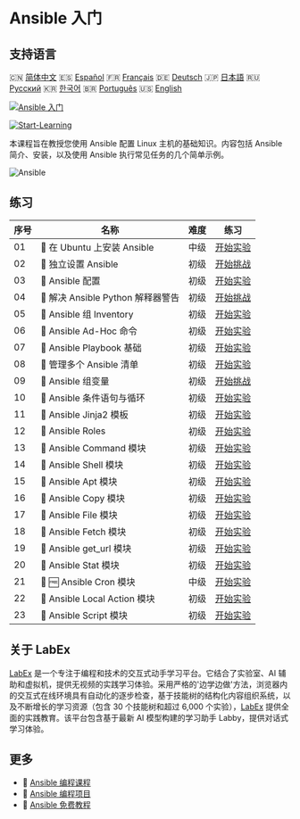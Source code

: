 # Ansible 入门

## 支持语言

🇨🇳 [简体中文](README_zh.md) 🇪🇸 [Español](README_es.md) 🇫🇷 [Français](README_fr.md) 🇩🇪 [Deutsch](README_de.md) 🇯🇵 [日本語](README_ja.md) 🇷🇺 [Русский](README_ru.md) 🇰🇷 [한국어](README_ko.md) 🇧🇷 [Português](README_pt.md) 🇺🇸 [English](README.md) 

[![Ansible 入门](https://cover-creator.labex.io/ansible-for-beginners.png?lang=zh)](https://labex.io/zh/courses/ansible-for-beginners)

[![Start-Learning](https://img.shields.io/badge/Start-Learning-whitesmoke?style=for-the-badge)](https://labex.io/zh/courses/ansible-for-beginners)

本课程旨在教授您使用 Ansible 配置 Linux 主机的基础知识。内容包括 Ansible 简介、安装，以及使用 Ansible 执行常见任务的几个简单示例。

![Ansible](https://img.shields.io/badge/Ansible-whitesmoke?style=for-the-badge&logo=ansible)


## 练习

|   序号 | 名称                               | 难度   | 练习                                                                                                                                                     |
|--------|------------------------------------|--------|----------------------------------------------------------------------------------------------------------------------------------------------------------|
|     01 | 🧩  在 Ubuntu 上安装 Ansible       | 中级   | <a target='_blank' href='https://labex.io/zh/labs/ansible-ansible-installation-on-ubuntu-67172?course=ansible-for-beginners'>开始实验</a>                |
|     02 | 🎯  独立设置 Ansible               | 初级   | <a target='_blank' href='https://labex.io/zh/labs/ansible-setup-ansible-by-yourself-390383?course=ansible-for-beginners'>开始挑战</a>                    |
|     03 | 🧩  Ansible 配置                   | 初级   | <a target='_blank' href='https://labex.io/zh/labs/ansible-ansible-configuration-390437?course=ansible-for-beginners'>开始实验</a>                        |
|     04 | 🎯  解决 Ansible Python 解释器警告 | 初级   | <a target='_blank' href='https://labex.io/zh/labs/ansible-resolving-ansible-python-interpreter-warning-390490?course=ansible-for-beginners'>开始挑战</a> |
|     05 | 🧩  Ansible 组 Inventory           | 初级   | <a target='_blank' href='https://labex.io/zh/labs/ansible-ansible-groups-inventory-290160?course=ansible-for-beginners'>开始实验</a>                     |
|     06 | 🧩  Ansible Ad-Hoc 命令            | 初级   | <a target='_blank' href='https://labex.io/zh/labs/ansible-ansible-ad-hoc-commands-390441?course=ansible-for-beginners'>开始实验</a>                      |
|     07 | 🧩  Ansible Playbook 基础          | 初级   | <a target='_blank' href='https://labex.io/zh/labs/ansible-ansible-playbook-basics-390426?course=ansible-for-beginners'>开始实验</a>                      |
|     08 | 🧩  管理多个 Ansible 清单          | 初级   | <a target='_blank' href='https://labex.io/zh/labs/ansible-manage-multiple-ansible-inventories-290193?course=ansible-for-beginners'>开始实验</a>          |
|     09 | 🎯  Ansible 组变量                 | 初级   | <a target='_blank' href='https://labex.io/zh/labs/ansible-ansible-group-variables-96690?course=ansible-for-beginners'>开始挑战</a>                       |
|     10 | 🧩  Ansible 条件语句与循环         | 初级   | <a target='_blank' href='https://labex.io/zh/labs/ansible-ansible-conditionals-and-loops-390455?course=ansible-for-beginners'>开始实验</a>               |
|     11 | 🧩  Ansible Jinja2 模板            | 初级   | <a target='_blank' href='https://labex.io/zh/labs/ansible-ansible-jinja2-templates-390470?course=ansible-for-beginners'>开始实验</a>                     |
|     12 | 🧩  Ansible Roles                  | 初级   | <a target='_blank' href='https://labex.io/zh/labs/ansible-ansible-roles-390467?course=ansible-for-beginners'>开始实验</a>                                |
|     13 | 🧩  Ansible Command 模块           | 初级   | <a target='_blank' href='https://labex.io/zh/labs/ansible-ansible-command-module-290161?course=ansible-for-beginners'>开始实验</a>                       |
|     14 | 🧩  Ansible Shell 模块             | 初级   | <a target='_blank' href='https://labex.io/zh/labs/ansible-ansible-shell-module-289409?course=ansible-for-beginners'>开始实验</a>                         |
|     15 | 🧩  Ansible Apt 模块               | 初级   | <a target='_blank' href='https://labex.io/zh/labs/ansible-ansible-apt-module-289651?course=ansible-for-beginners'>开始实验</a>                           |
|     16 | 🧩  Ansible Copy 模块              | 初级   | <a target='_blank' href='https://labex.io/zh/labs/ansible-ansible-copy-module-289653?course=ansible-for-beginners'>开始实验</a>                          |
|     17 | 🧩  Ansible File 模块              | 初级   | <a target='_blank' href='https://labex.io/zh/labs/ansible-ansible-file-module-289654?course=ansible-for-beginners'>开始实验</a>                          |
|     18 | 🧩  Ansible Fetch 模块             | 初级   | <a target='_blank' href='https://labex.io/zh/labs/ansible-ansible-fetch-module-290159?course=ansible-for-beginners'>开始实验</a>                         |
|     19 | 🧩  Ansible get_url 模块           | 初级   | <a target='_blank' href='https://labex.io/zh/labs/ansible-ansible-get-url-module-290188?course=ansible-for-beginners'>开始实验</a>                       |
|     20 | 🧩  Ansible Stat 模块              | 初级   | <a target='_blank' href='https://labex.io/zh/labs/ansible-ansible-stat-module-290192?course=ansible-for-beginners'>开始实验</a>                          |
|     21 | 🧩 🆓 Ansible Cron 模块            | 中级   | <a target='_blank' href='https://labex.io/zh/labs/ansible-ansible-cron-module-290157?course=ansible-for-beginners'>开始实验</a>                          |
|     22 | 🧩  Ansible Local Action 模块      | 初级   | <a target='_blank' href='https://labex.io/zh/labs/ansible-ansible-local-action-module-290189?course=ansible-for-beginners'>开始实验</a>                  |
|     23 | 🧩  Ansible Script 模块            | 初级   | <a target='_blank' href='https://labex.io/zh/labs/ansible-ansible-script-module-289411?course=ansible-for-beginners'>开始实验</a>                        |

## 关于 LabEx

[LabEx](https://labex.io) 是一个专注于编程和技术的交互式动手学习平台。它结合了实验室、AI 辅助和虚拟机，提供无视频的实践学习体验。采用严格的'边学边做'方法，浏览器内的交互式在线环境具有自动化的逐步检查，基于技能树的结构化内容组织系统，以及不断增长的学习资源（包含 30 个技能树和超过 6,000 个实验），[LabEx](https://labex.io) 提供全面的实践教育。该平台包含基于最新 AI 模型构建的学习助手 Labby，提供对话式学习体验。

## 更多

- 🔗 [Ansible 编程课程](https://github.com/labex-labs/awesome-programming-courses)
- 🔗 [Ansible 编程项目](https://github.com/labex-labs/awesome-programming-projects)
- 🔗 [Ansible 免费教程](https://github.com/labex-labs/ansible-free-tutorials)

